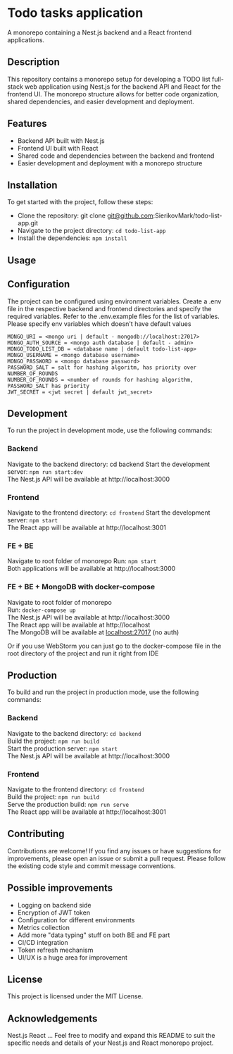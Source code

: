 # Todo tasks application
A monorepo containing a Nest.js backend and a React frontend applications.

## Description
This repository contains a monorepo setup for developing a TODO list full-stack web application using Nest.js for the backend API and React for the frontend UI. The monorepo structure allows for better code organization, shared dependencies, and easier development and deployment.

## Features
- Backend API built with Nest.js
- Frontend UI built with React
- Shared code and dependencies between the backend and frontend
- Easier development and deployment with a monorepo structure

## Installation
To get started with the project, follow these steps:

- Clone the repository: git clone git@github.com:SierikovMark/todo-list-app.git
- Navigate to the project directory: `cd todo-list-app`
- Install the dependencies: `npm install`


## Usage
## Configuration
The project can be configured using environment variables. Create a .env file in the respective backend and frontend directories and specify the required variables. Refer to the .env.example files for the list of variables.  
Please specify env variables which doesn't have default values 
```
MONGO_URI = <mongo uri | default - mongodb://localhost:27017>
MONGO_AUTH_SOURCE = <mongo auth database | default - admin>
MONGO_TODO_LIST_DB = <database name | default todo-list-app>
MONGO_USERNAME = <mongo database username>
MONGO_PASSWORD = <mongo database password>
PASSWORD_SALT = salt for hashing algoritm, has priority over NUMBER_OF_ROUNDS
NUMBER_OF_ROUNDS = <number of rounds for hashing algorithm, PASSWORD_SALT has priority
JWT_SECRET = <jwt secret | default jwt_secret>
```

## Development
To run the project in development mode, use the following commands:

### Backend
Navigate to the backend directory: cd backend
Start the development server: `npm run start:dev`  
The Nest.js API will be available at http://localhost:3000  

### Frontend
Navigate to the frontend directory: `cd frontend`
Start the development server: `npm start`  
The React app will be available at http://localhost:3001

### FE + BE
Navigate to root folder of monorepo
Run: `npm start`  
Both applications will be available at http://localhost:3000

### FE + BE + MongoDB with docker-compose
Navigate to root folder of monorepo  
Run: `docker-compose up`  
The Nest.js API will be available at http://localhost:3000  
The React app will be available at http://localhost  
The MongoDB will be available at [localhost:27017](localhost:27017) (no auth)

Or if you use WebStorm you can just go to the docker-compose file in the root directory of the project and run it right from IDE

## Production
To build and run the project in production mode, use the following commands:

### Backend
Navigate to the backend directory: `cd backend`  
Build the project: `npm run build`  
Start the production server: `npm start`  
The Nest.js API will be available at http://localhost:3000

### Frontend
Navigate to the frontend directory: `cd frontend`  
Build the project: `npm run build`  
Serve the production build: `npm run serve`  
The React app will be available at http://localhost:3001

## Contributing
Contributions are welcome! If you find any issues or have suggestions for improvements, please open an issue or submit a pull request. Please follow the existing code style and commit message conventions.

## Possible improvements
- Logging on backend side
- Encryption of JWT token
- Configuration for different environments
- Metrics collection
- Add more "data typing" stuff on both BE and FE part
- CI/CD integration
- Token refresh mechanism
- UI/UX is a huge area for improvement

## License
This project is licensed under the MIT License.

## Acknowledgements
Nest.js
React
...
Feel free to modify and expand this README to suit the specific needs and details of your Nest.js and React monorepo project.
